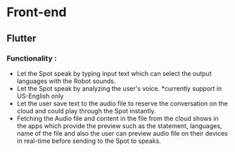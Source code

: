 # Front-end

## Flutter
### Functionality :
- Let the Spot speak by typing input text which can select the output languages with the Robot sounds.
- Let the Spot speak by analyzing the user's voice.  *currently support in US-English only
- Let the user save text to the audio file to reserve the conversation on the cloud and could play through the Spot instantly.
- Fetching the Audio file and content in the file from the cloud shows in the apps which provide the preview such as the statement, languages, name of the file and also the user can preview audio file on their devices in real-time before sending to the Spot to speaks.